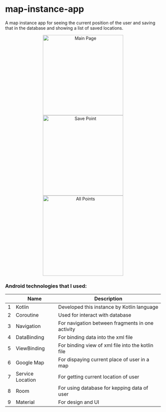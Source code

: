 # map-instance-app
A map instance app for seeing the current position of the user and saving that in the database and showing a list of saved locations.

<p align="center" >
   <img src="https://user-images.githubusercontent.com/45434883/199670535-dc5cde59-dba4-4aec-ad32-cbb6396a5031.png" width="260px" alt="Main Page"/>
   <img src="https://user-images.githubusercontent.com/45434883/199682493-7ccc017b-9bfc-4585-83dc-5eac3c61d60c.png"  width="260px" alt="Save Point"/>
   <img src="https://user-images.githubusercontent.com/45434883/199711212-d5c329c1-1577-4c2c-9278-9096404111fb.png"  width="260px" alt="All Points"/>
</p>


### Android technologies that I used:

|  | Name           | Description                                                             |
|-:|----------------|-------------------------------------------------------------------------|
|1 |Kotlin          |   Developed this instance by Kotlin language                            |
|2 |Coroutine       |   Used for interact with database                                       |
|3 |Navigation      |   For navigation between fragments in one activity                      |
|4 |DataBinding     |   For binding data into the xml file                                    |
|5 |ViewBinding     |   For binding view of xml file into the kotlin file                     |
|6 |Google Map      |   For dispaying current place of user in a map                          |
|7 |Service Location|   For getting current location of user                                  |
|8 |Room            |   For using database for kepping data of user                           |
|9 |Material        |   For design and UI                                                     |
